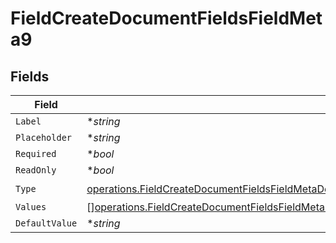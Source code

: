 # FieldCreateDocumentFieldsFieldMeta9


## Fields

| Field                                                                                                                                                                                                                                          | Type                                                                                                                                                                                                                                           | Required                                                                                                                                                                                                                                       | Description                                                                                                                                                                                                                                    |
| ---------------------------------------------------------------------------------------------------------------------------------------------------------------------------------------------------------------------------------------------- | ---------------------------------------------------------------------------------------------------------------------------------------------------------------------------------------------------------------------------------------------- | ---------------------------------------------------------------------------------------------------------------------------------------------------------------------------------------------------------------------------------------------- | ---------------------------------------------------------------------------------------------------------------------------------------------------------------------------------------------------------------------------------------------- |
| `Label`                                                                                                                                                                                                                                        | **string*                                                                                                                                                                                                                                      | :heavy_minus_sign:                                                                                                                                                                                                                             | N/A                                                                                                                                                                                                                                            |
| `Placeholder`                                                                                                                                                                                                                                  | **string*                                                                                                                                                                                                                                      | :heavy_minus_sign:                                                                                                                                                                                                                             | N/A                                                                                                                                                                                                                                            |
| `Required`                                                                                                                                                                                                                                     | **bool*                                                                                                                                                                                                                                        | :heavy_minus_sign:                                                                                                                                                                                                                             | N/A                                                                                                                                                                                                                                            |
| `ReadOnly`                                                                                                                                                                                                                                     | **bool*                                                                                                                                                                                                                                        | :heavy_minus_sign:                                                                                                                                                                                                                             | N/A                                                                                                                                                                                                                                            |
| `Type`                                                                                                                                                                                                                                         | [operations.FieldCreateDocumentFieldsFieldMetaDocumentsFieldsResponse200ApplicationJSONResponseBodyFields9Type](../../models/operations/fieldcreatedocumentfieldsfieldmetadocumentsfieldsresponse200applicationjsonresponsebodyfields9type.md) | :heavy_check_mark:                                                                                                                                                                                                                             | N/A                                                                                                                                                                                                                                            |
| `Values`                                                                                                                                                                                                                                       | [][operations.FieldCreateDocumentFieldsFieldMetaDocumentsFieldsResponseValues](../../models/operations/fieldcreatedocumentfieldsfieldmetadocumentsfieldsresponsevalues.md)                                                                     | :heavy_minus_sign:                                                                                                                                                                                                                             | N/A                                                                                                                                                                                                                                            |
| `DefaultValue`                                                                                                                                                                                                                                 | **string*                                                                                                                                                                                                                                      | :heavy_minus_sign:                                                                                                                                                                                                                             | N/A                                                                                                                                                                                                                                            |